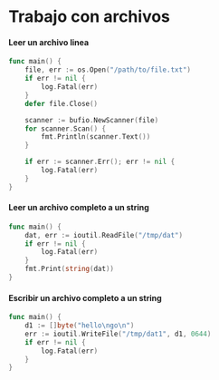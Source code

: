 # Trabajo con archivos

#### Leer un archivo linea

````go
func main() {
    file, err := os.Open("/path/to/file.txt")
    if err != nil {
        log.Fatal(err)
    }
    defer file.Close()

    scanner := bufio.NewScanner(file)
    for scanner.Scan() {
        fmt.Println(scanner.Text())
    }

    if err := scanner.Err(); err != nil {
        log.Fatal(err)
    }
}
````

#### Leer un archivo completo a un string

````go
func main() {
    dat, err := ioutil.ReadFile("/tmp/dat")
    if err != nil {
        log.Fatal(err)
    }
    fmt.Print(string(dat))
}
````

#### Escribir un archivo completo a un string

````go
func main() {
    d1 := []byte("hello\ngo\n")
    err := ioutil.WriteFile("/tmp/dat1", d1, 0644)
    if err != nil {
        log.Fatal(err)
    }
}
````
